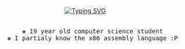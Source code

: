 <div align="center">
<a href="https://git.io/typing-svg"><img src="https://readme-typing-svg.demolab.com?font=Nosifer&size=40&pause=1000&color=FFFFFF&center=true&vCenter=true&width=500&height=200&lines=sorrowsec;val%40sorrow.cc" alt="Typing SVG" /></a>
<br><br>
<pre>
    ❀ 19 year old computer science student
    ❀ I partialy know the x86 assembly language :P
</pre>
